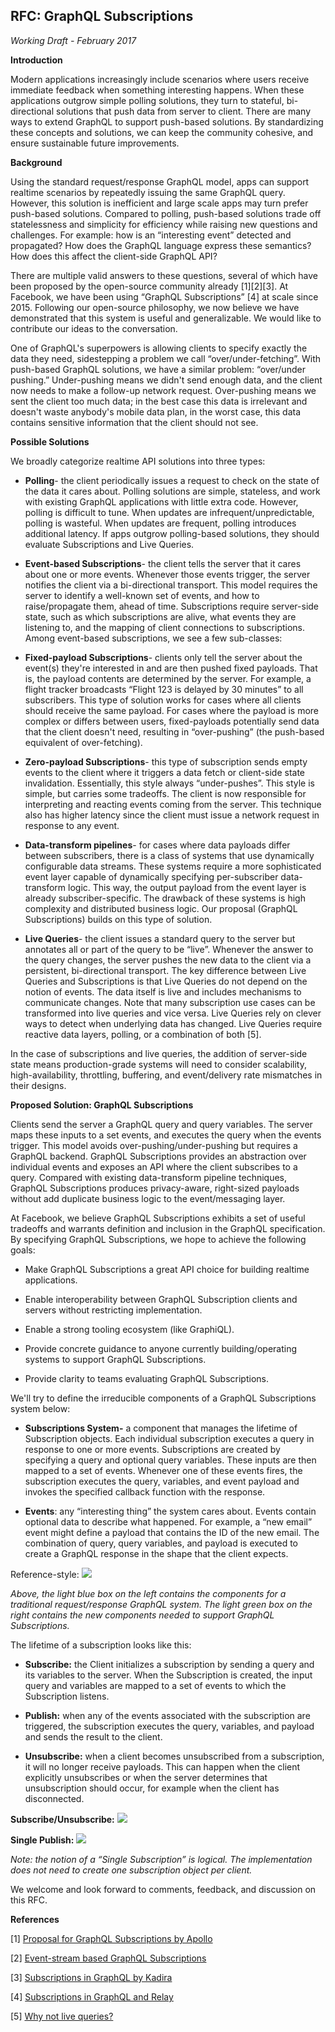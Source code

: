 RFC: GraphQL Subscriptions
-------

*Working Draft - February 2017*

**Introduction**

Modern applications increasingly include scenarios where users receive immediate feedback when something interesting happens. When these applications outgrow simple polling solutions, they turn to stateful, bi-directional solutions that push data from server to client. There are many ways to extend GraphQL to support push-based solutions. By standardizing these concepts and solutions, we can keep the community cohesive, and ensure sustainable future improvements.

**Background**

Using the standard request/response GraphQL model, apps can support realtime scenarios by repeatedly issuing the same GraphQL query. However, this solution is inefficient and large scale apps may turn prefer push-based solutions. Compared to polling, push-based solutions trade off statelessness and simplicity for efficiency while raising new questions and challenges. For example: how is an “interesting event” detected and propagated? How does the GraphQL language express these semantics? How does this affect the client-side GraphQL API?

There are multiple valid answers to these questions, several of which have been proposed by the open-source community already [1][2][3]. At Facebook, we have been using “GraphQL Subscriptions” [4] at scale since 2015. Following our open-source philosophy, we now believe we have demonstrated that this system is useful and generalizable. We would like to contribute our ideas to the conversation.

One of GraphQL's superpowers is allowing clients to specify exactly the data they need, sidestepping a problem we call “over/under-fetching”. With push-based GraphQL solutions, we have a similar problem: “over/under pushing.” Under-pushing means we didn't send enough data, and the client now needs to make a follow-up network request. Over-pushing means we sent the client too much data; in the best case this data is irrelevant and doesn't waste anybody's mobile data plan, in the worst case, this data contains sensitive information that the client should not see.

**Possible Solutions**

We broadly categorize realtime API solutions into three types:

 * **Polling**- the client periodically issues a request to check on the state of the data it cares about. Polling solutions are simple, stateless, and work with existing GraphQL applications with little extra code. However, polling is difficult to tune. When updates are infrequent/unpredictable, polling is wasteful. When updates are frequent, polling introduces additional latency. If apps outgrow polling-based solutions, they should evaluate Subscriptions and Live Queries.

 * **Event-based Subscriptions**- the client tells the server that it cares about one or more events. Whenever those events trigger, the server notifies the client via a bi-directional transport. This model requires the server to identify a well-known set of events, and how to raise/propagate them, ahead of time. Subscriptions require server-side state, such as which subscriptions are alive, what events they are listening to, and the mapping of client connections to subscriptions. Among event-based subscriptions, we see a few sub-classes:

  * **Fixed-payload Subscriptions**- clients only tell the server about the event(s) they're interested in and are then pushed fixed payloads. That is, the payload contents are determined by the server. For example, a flight tracker broadcasts “Flight 123 is delayed by 30 minutes” to all subscribers. This type of solution works for cases where all clients should receive the same payload. For cases where the payload is more complex or differs between users, fixed-payloads potentially send data that the client doesn't need, resulting in “over-pushing” (the push-based equivalent of over-fetching).

  * **Zero-payload Subscriptions**- this type of subscription sends empty events to the client where it triggers a data fetch or client-side state invalidation. Essentially, this style always “under-pushes”. This style is simple, but carries some tradeoffs. The client is now responsible for interpreting and reacting events coming from the server. This technique also has higher latency since the client must issue a network request in response to any event.

  * **Data-transform pipelines**- for cases where data payloads differ between subscribers, there is a class of systems that use dynamically configurable data streams. These systems require a more sophisticated event layer capable of dynamically specifying per-subscriber data-transform logic. This way, the output payload from the event layer is already subscriber-specific. The drawback of these systems is high complexity and distributed business logic. Our proposal (GraphQL Subscriptions) builds on this type of solution.

 * **Live Queries**- the client issues a standard query to the server but annotates all or part of the query to be “live”. Whenever the answer to the query changes, the server pushes the new data to the client via a persistent, bi-directional transport. The key difference between Live Queries and Subscriptions is that Live Queries do not depend on the notion of events. The data itself is live and includes mechanisms to communicate changes. Note that many subscription use cases can be transformed into live queries and vice versa. Live Queries rely on clever ways to detect when underlying data has changed. Live Queries require reactive data layers, polling, or a combination of both [5].

In the case of subscriptions and live queries, the addition of server-side state means production-grade systems will need to consider scalability, high-availability, throttling, buffering, and event/delivery rate mismatches in their designs.

**Proposed Solution: GraphQL Subscriptions**

Clients send the server a GraphQL query and query variables. The server maps these inputs to a set events, and executes the query when the events trigger. This model avoids over-pushing/under-pushing but requires a GraphQL backend. GraphQL Subscriptions provides an abstraction over individual events and exposes an API where the client subscribes to a query. Compared with existing data-transform pipeline techniques, GraphQL Subscriptions produces privacy-aware, right-sized payloads without add duplicate business logic to the event/messaging layer.

At Facebook, we believe GraphQL Subscriptions exhibits a set of useful tradeoffs and warrants definition and inclusion in the GraphQL specification. By specifying GraphQL Subscriptions, we hope to achieve the following goals:

* Make GraphQL Subscriptions a great API choice for building realtime applications.

* Enable interoperability between GraphQL Subscription clients and servers without restricting implementation.

* Enable a strong tooling ecosystem (like GraphiQL).

* Provide concrete guidance to anyone currently building/operating systems to support GraphQL Subscriptions.

* Provide clarity to teams evaluating GraphQL Subscriptions.

We'll try to define the irreducible components of a GraphQL Subscriptions system below:

* **Subscriptions System-** a component that manages the lifetime of Subscription objects. Each individual subscription executes a query in response to one or more events. Subscriptions are created by specifying a query and optional query variables. These inputs are then mapped to a set of events. Whenever one of these events fires, the subscription executes the query, variables, and event payload and invokes the specified callback function with the response.

* **Events**: any “interesting thing” the system cares about. Events contain optional data to describe what happened. For example, a “new email” event might define a payload that contains the ID of the new email. The combination of query, query variables, and payload is executed to create a GraphQL response in the shape that the client expects.

Reference-style:
![](subscriptions_01.png)

*Above, the light blue box on the left contains the components for a traditional request/response GraphQL system. The light green box on the right contains the new components needed to support GraphQL Subscriptions.*

The lifetime of a subscription looks like this:

* **Subscribe:** the Client initializes a subscription by sending a query and its variables to the server.  When the Subscription is created, the input query and variables are mapped to a set of events to which the Subscription listens.

* **Publish:** when any of the events associated with the subscription are triggered, the subscription executes the query, variables, and payload and sends the result to the client.

* **Unsubscribe:** when a client becomes unsubscribed from a subscription, it will no longer receive payloads. This can happen when the client explicitly unsubscribes or when the server determines that unsubscription should occur, for example when the client has disconnected.

**Subscribe/Unsubscribe:**
![](subscriptions_02.png)


**Single Publish:**
![](subscriptions_03.png)

*Note: the notion of a “Single Subscription” is logical. The implementation does not need to create one subscription object per client.*

We welcome and look forward to comments, feedback, and discussion on this RFC.

**References**

[1] [Proposal for GraphQL Subscriptions by Apollo](https://dev-blog.apollodata.com/a-proposal-for-graphql-subscriptions-1d89b1934c18)

[2] [Event-stream based GraphQL Subscriptions](https://gist.github.com/OlegIlyenko/a5a9ab1b000ba0b5b1ad)

[3] [Subscriptions in GraphQL by Kadira](https://kadira.io/blog/graphql/subscriptions-in-graphql)

[4] [Subscriptions in GraphQL and Relay](http://graphql.org/blog/subscriptions-in-graphql-and-relay/)

[5] [Why not live queries?](http://graphql.org/blog/subscriptions-in-graphql-and-relay/#why-not-live-queries)

